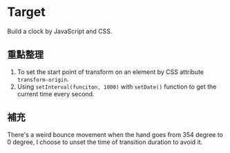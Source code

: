 # Target
Build a clock by JavaScript and CSS.
## 重點整理
1. To set the start point of transform on an element by CSS attribute `transform-origin`.
2. Using `setInterval(funciton, 1000)` with `setDate()` function to get the current time every second.

## 補充
There's a weird bounce movement when the hand goes from 354 degree to 0 degree, I choose to unset the time of transition duration to avoid it.
